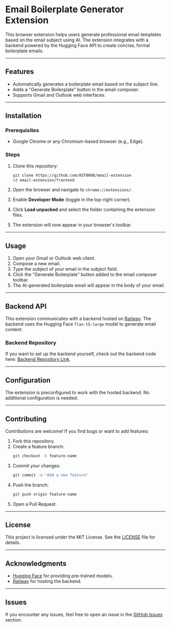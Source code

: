 # Email Boilerplate Generator Extension

This browser extension helps users generate professional email templates based on the email subject using AI. The extension integrates with a backend powered by the Hugging Face API to create concise, formal boilerplate emails.

---

## Features
- Automatically generates a boilerplate email based on the subject line.
- Adds a "Generate Boilerplate" button in the email composer.
- Supports Gmail and Outlook web interfaces.

---

## Installation

### Prerequisites
- Google Chrome or any Chromium-based browser (e.g., Edge).

### Steps
1. Clone this repository:
    ```bash
    git clone https://github.com/AST0008/email-extension
    cd email-extension/frontend
    ```

2. Open the browser and navigate to `chrome://extensions/`.
3. Enable **Developer Mode** (toggle in the top-right corner).
4. Click **Load unpacked** and select the folder containing the extension files.
5. The extension will now appear in your browser's toolbar.

---

## Usage

1. Open your Gmail or Outlook web client.
2. Compose a new email.
3. Type the subject of your email in the subject field.
4. Click the "Generate Boilerplate" button added to the email composer toolbar.
5. The AI-generated boilerplate email will appear in the body of your email.

---

## Backend API

This extension communicates with a backend hosted on [Railway](https://railway.app/). The backend uses the Hugging Face `flan-t5-large` model to generate email content.

### Backend Repository
If you want to set up the backend yourself, check out the backend code here: [Backend Repository Link](https://github.com/your-username/email-boilerplate-backend).

---

## Configuration

The extension is preconfigured to work with the hosted backend. No additional configuration is needed.

---

## Contributing

Contributions are welcome! If you find bugs or want to add features:
1. Fork this repository.
2. Create a feature branch:
    ```bash
    git checkout -b feature-name
    ```
3. Commit your changes:
    ```bash
    git commit -m "Add a new feature"
    ```
4. Push the branch:
    ```bash
    git push origin feature-name
    ```
5. Open a Pull Request.

---

## License

This project is licensed under the MIT License. See the [LICENSE](LICENSE) file for details.

---

## Acknowledgments
- [Hugging Face](https://huggingface.co/) for providing pre-trained models.
- [Railway](https://railway.app/) for hosting the backend.

---

## Issues

If you encounter any issues, feel free to open an issue in the [GitHub Issues](https://github.com/AST0008/email-extension/issues) section.
